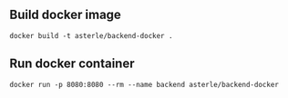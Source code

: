 ## Build docker image
```docker build -t asterle/backend-docker .```

## Run docker container
```docker run -p 8080:8080 --rm --name backend asterle/backend-docker```